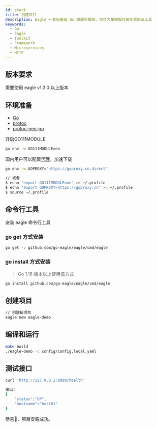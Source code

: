 ```yaml
---
id: start
title: 创建项目
description: Eagle 一套轻量级 Go 微服务框架，包含大量微服务相关框架及工具
keywords:
  - Go
  - Eagle
  - Toolkit
  - Framework
  - Microservices
  - HTTP
---
```


## 版本要求

需要使用 eagle v1.3.0 以上版本

## 环境准备

- [Go](https://golang.org/dl/)
- [protoc](https://github.com/protocolbuffers/protobuf)
- [protoc-gen-go](https://github.com/protocolbuffers/protobuf-go)

开启GO111MODULE

```bash
go env -w GO111MODULE=on
```

国内用户可以配置[代理](https://goproxy.cn/)，加速下载

```bash
go env -w GOPROXY="https://goproxy.cn,direct"

// 或者
$ echo "export GO111MODULE=on" >> ~/.profile
$ echo "export GOPROXY=https://goproxy.cn" >> ~/.profile
$ source ~/.profile
```

## 命令行工具

安装 eagle 命令行工具

### go get 方式安装

```bash
go get -v github.com/go-eagle/eagle/cmd/eagle
```

### go install 方式安装

> Go 1.16 版本以上使用该方式

```bash
go install github.com/go-eagle/eagle/cmd/eagle
```

## 创建项目

```bash
// 创建新项目
eagle new eagle-demo 
```

## 编译和运行

```bash
make build
./eagle-demo -c config/config.local.yaml
```

## 测试接口

```bash
curl 'http://127.0.0.1:8080/health'

输出：
{
    "status":"UP",
    "hostname":"host01"
}
```

恭喜💐，项目安装成功。
